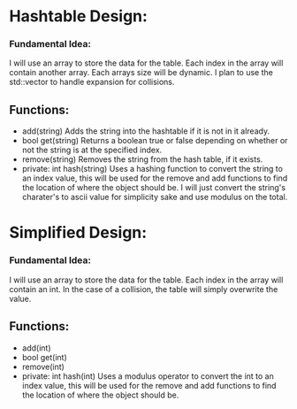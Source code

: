 # Hashtable Design:
### Fundamental Idea:
I will use an array to store the data for the table. Each index in the array will contain another array. Each arrays size will be dynamic. I plan to use the std::vector to handle expansion for collisions.
## Functions:
- add(string) Adds the string into the hashtable if it is not in it already.
- bool get(string) Returns a boolean true or false depending on whether or not the string is at the specified index.
- remove(string) Removes the string from the hash table, if it exists.
- private: int hash(string) Uses a hashing function to convert the string to an index value, this will be used for the remove and add functions to find the location of where the object should be. I will just convert the string's charater's to ascii value for simplicity sake and use modulus on the total.

# Simplified Design:
### Fundamental Idea:
I will use an array to store the data for the table. Each index in the array will contain an int. In the case of a collision, the table will simply overwrite the value.
## Functions:
- add(int)
- bool get(int)
- remove(int)
- private: int hash(int) Uses a modulus operator to convert the int to an index value, this will be used for the remove and add functions to find the location of where the object should be.